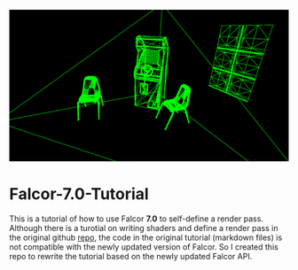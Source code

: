 ![](docs/images/wireframe.png)

# Falcor-7.0-Tutorial

This is a tutorial of how to use Falcor **7.0** to self-define a render pass. Although there is a turotial on writing shaders and define a render pass in the original github [repo](https://github.com/nvidiagameworks/falcor), the code in the original tutorial (markdown files) is not compatible with the newly updated version of Falcor. So I created this repo to rewrite the tutorial based on the newly updated Falcor API.

